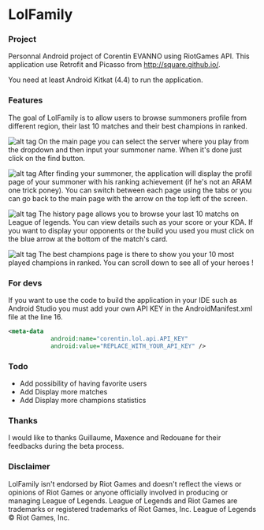 # LolFamily

### Project
Personnal Android project of Corentin EVANNO using RiotGames API.
This application use Retrofit and Picasso from http://square.github.io/.

You need at least Android Kitkat (4.4) to run the application.
### Features
The goal of LolFamily is to allow users to browse summoners profile from different region, their last 10 matches and their best champions in ranked.

![alt tag](https://cldup.com/dTxpPi9lDf.thumb.png)
On the main page you can select the server where you play from the dropdown and then input your summoner name.
When it's done just click on the find button.

![alt tag](https://cldup.com/dTxpPi9lDf.thumb.png)
After finding your summoner, the application will display the profil page of your summoner with his ranking achievement (if he's not an ARAM one trick poney). You can switch between each page using the tabs or you can go back to the main page with the arrow on the top left of the screen.

![alt tag](https://cldup.com/dTxpPi9lDf.thumb.png)
The history page allows you to browse your last 10 matchs on League of legends. You can view details such as your score or your KDA. If you want to display your opponents or the build you used you must click on the blue arrow at the bottom of the match's card.

![alt tag](https://cldup.com/dTxpPi9lDf.thumb.png)
The best champions page is there to show you your 10 most played champions in ranked. You can scroll down to see all of your heroes !
### For devs
If you want to use the code to build the application in your IDE such as Android Studio you must add your own API KEY in the AndroidManifest.xml file at the line 16.
```xml
<meta-data
            android:name="corentin.lol.api.API_KEY"
            android:value="REPLACE_WITH_YOUR_API_KEY" />
```
### Todo
 - Add possibility of having favorite users
 - Add Display more matches
 - Add Display more champions statistics
 
### Thanks
I would like to thanks Guillaume, Maxence and Redouane for their feedbacks during the beta process.

### Disclaimer
LolFamily isn't endorsed by Riot Games and doesn't reflect the views or opinions of Riot Games or anyone officially involved in producing or managing League of Legends. League of Legends and Riot Games are trademarks or registered trademarks of Riot Games, Inc. League of Legends © Riot Games, Inc.

